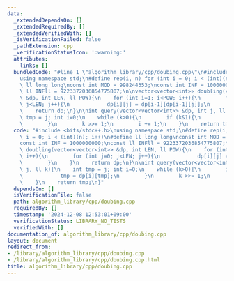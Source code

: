 ```yaml
---
data:
  _extendedDependsOn: []
  _extendedRequiredBy: []
  _extendedVerifiedWith: []
  _isVerificationFailed: false
  _pathExtension: cpp
  _verificationStatusIcon: ':warning:'
  attributes:
    links: []
  bundledCode: "#line 1 \"algorithm_library/cpp/doubing.cpp\"\n#include <bits/stdc++.h>\n\
    using namespace std;\n#define rep(i, n) for (int i = 0; i < (int)(n); i++)\n#define\
    \ ll long long\nconst int MOD = 998244353;\nconst int INF = 1000000000;\nconst\
    \ ll INFll = 9223372036854775807;\n\nvector<vector<int>> doubling(vector<vector<int>>\
    \ &dp, int LEN, ll POW){\n    for (int i=1; i<POW; i++){\n        for (int j=0;\
    \ j<LEN; j++){\n            dp[i][j] = dp[i-1][dp[i-1][j]];\n        }\n    }\n\
    \    return dp;\n}\n\nint query(vector<vector<int>> &dp, int j, ll k){\n    int\
    \ tmp = j; int i=0;\n    while (k>0){\n        if (k&1){\n            tmp = dp[i][tmp];\n\
    \        }\n        k >>= 1;\n        i += 1;\n    }\n    return tmp;\n}\n"
  code: "#include <bits/stdc++.h>\nusing namespace std;\n#define rep(i, n) for (int\
    \ i = 0; i < (int)(n); i++)\n#define ll long long\nconst int MOD = 998244353;\n\
    const int INF = 1000000000;\nconst ll INFll = 9223372036854775807;\n\nvector<vector<int>>\
    \ doubling(vector<vector<int>> &dp, int LEN, ll POW){\n    for (int i=1; i<POW;\
    \ i++){\n        for (int j=0; j<LEN; j++){\n            dp[i][j] = dp[i-1][dp[i-1][j]];\n\
    \        }\n    }\n    return dp;\n}\n\nint query(vector<vector<int>> &dp, int\
    \ j, ll k){\n    int tmp = j; int i=0;\n    while (k>0){\n        if (k&1){\n\
    \            tmp = dp[i][tmp];\n        }\n        k >>= 1;\n        i += 1;\n\
    \    }\n    return tmp;\n}"
  dependsOn: []
  isVerificationFile: false
  path: algorithm_library/cpp/doubing.cpp
  requiredBy: []
  timestamp: '2024-12-08 12:53:01+09:00'
  verificationStatus: LIBRARY_NO_TESTS
  verifiedWith: []
documentation_of: algorithm_library/cpp/doubing.cpp
layout: document
redirect_from:
- /library/algorithm_library/cpp/doubing.cpp
- /library/algorithm_library/cpp/doubing.cpp.html
title: algorithm_library/cpp/doubing.cpp
---
```

